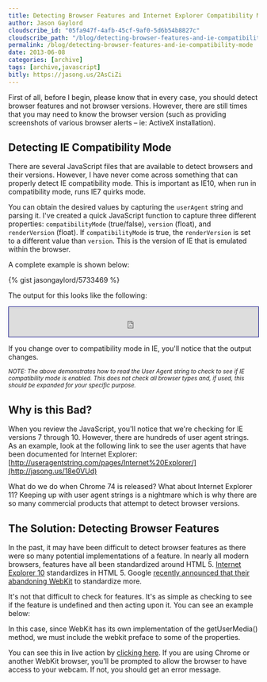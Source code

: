 ```yaml
---
title: Detecting Browser Features and Internet Explorer Compatibility Mode
author: Jason Gaylord
cloudscribe_id: "05fa947f-4afb-45cf-9af0-5d6b54b8827c"
cloudscribe_path: "/blog/detecting-browser-features-and-ie-compatibility-mode"
permalink: /blog/detecting-browser-features-and-ie-compatibility-mode
date: 2013-06-08
categories: [archive]
tags: [archive,javascript]
bitly: https://jasong.us/2AsCiZi
---
```


First of all, before I begin, please know that in every case, you should detect browser features and not browser versions. However, there are still times that you may need to know the browser version (such as providing screenshots of various browser alerts – ie: ActiveX installation).

## Detecting IE Compatibility Mode
There are several JavaScript files that are available to detect browsers and their versions. However, I have never come across something that can properly detect IE compatibility mode. This is important as IE10, when run in compatibility mode, runs IE7 quirks mode. 

You can obtain the desired values by capturing the `userAgent` string and parsing it. I've created a quick JavaScript function to capture three different properties: `compatibilityMode` (true/false), `version` (float), and `renderVersion` (float). If `compatibilityMode` is true, the `renderVersion` is set to a different value than `version`. This is the version of IE that is emulated within the browser.

A complete example is shown below:

{% gist jasongaylord/5733469 %}

The output for this looks like the following:
<iframe src="http://jasongaylord.com/Media/Default/Post-Downloads/IECompatMode/ieCompatModeTest.html" style="border: 1px solid navy; border-image: none; width: 100%; height: 60px;"></iframe> 

If you change over to compatibility mode in IE, you'll notice that the output changes.

*<small>NOTE: The above demonstrates how to read the User Agent string to check to see if IE compatibility mode is enabled. This does not check all browser types and, if used, this should be expanded for your specific purpose.</small>*

## Why is this Bad?
When you review the JavaScript, you'll notice that we're checking for IE versions 7 through 10. However, there are hundreds of user agent strings. As an example, look at the following link to see the user agents that have been documented for Internet Explorer: [http://useragentstring.com/pages/Internet%20Explorer/](http://jasong.us/18e0VUd)

What do we do when Chrome 74 is released? What about Internet Explorer 11? Keeping up with user agent strings is a nightmare which is why there are so many commercial products that attempt to detect browser versions.

## The Solution: Detecting Browser Features
In the past, it may have been difficult to detect browser features as there were so many potential implementations of a feature. In nearly all modern browsers, features have all been standardized around HTML 5. [Internet Explorer 10](http://jasong.us/18e1FIW) standardizes in HTML 5. Google [recently announced that their abandoning WebKit](http://jasong.us/13MvMkq) to standardize more.

It's not that difficult to check for features. It's as simple as checking to see if the feature is undefined and then acting upon it. You can see an example below:

In this case, since WebKit has its own implementation of the getUserMedia() method, we must include the webkit preface to some of the properties.

You can see this in live action by [clicking here](http://jasong.us/13MwxtO). If you are using Chrome or another WebKit browser, you'll be prompted to allow the browser to have access to your webcam. If not, you should get an error message.